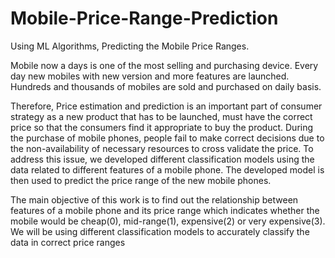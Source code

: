 # Mobile-Price-Range-Prediction
Using ML Algorithms, Predicting the Mobile Price Ranges.

Mobile now a days is one of the most selling and purchasing device. Every day new mobiles with new version and more features are launched. Hundreds and thousands of mobiles are sold and purchased on daily basis.

Therefore, Price estimation and prediction is an important part of consumer strategy as a new product that has to be launched, must have the correct price so that the consumers find it appropriate to buy the product. During the purchase of mobile phones, people fail to make correct decisions due to the non-availability of necessary resources to cross validate the price. To address this issue, we developed different classification models using the data related to different features of a mobile phone. The developed model is then used to predict the price range of the new mobile phones.

The main objective of this work is to find out the relationship between features of a mobile phone and its price range which indicates whether the mobile would be cheap(0), mid-range(1), expensive(2) or very expensive(3). We will be using different classification models to accurately classify the data in correct price ranges
